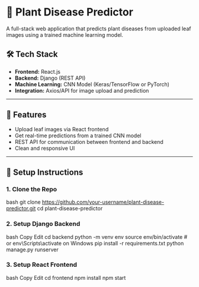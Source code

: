 # 🌿 Plant Disease Predictor

A full-stack web application that predicts plant diseases from uploaded leaf images using a trained machine learning model.

## 🛠️ Tech Stack

- **Frontend:** React.js
- **Backend:** Django (REST API)
- **Machine Learning:** CNN Model (Keras/TensorFlow or PyTorch)
- **Integration:** Axios/API for image upload and prediction

---

## 📸 Features

- Upload leaf images via React frontend
- Get real-time predictions from a trained CNN model
- REST API for communication between frontend and backend
- Clean and responsive UI

---

## 🚀 Setup Instructions

### 1. Clone the Repo

bash
git clone https://github.com/your-username/plant-disease-predictor.git
cd plant-disease-predictor

### 2. Setup Django Backend

bash
Copy
Edit
cd backend
python -m venv env
source env/bin/activate      # or env\Scripts\activate on Windows
pip install -r requirements.txt
python manage.py runserver


### 3. Setup React Frontend

bash
Copy
Edit
cd frontend
npm install
npm start